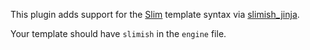 This plugin adds support for the [Slim][] template syntax via [slimish\_jinja][slimishjinja].

Your template should have `slimish` in the `engine` file.

[Slim]: http://slim-lang.com/
[slimishjinja]: https://github.com/thoughtnirvana/slimish-jinja2
